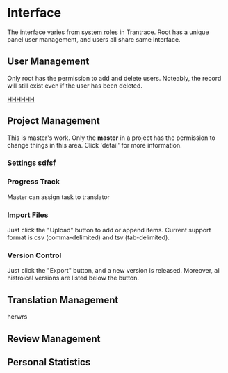 # Interface

The interface varies from [system roles](/roles.md) in Trantrace. Root has a unique panel user management, and users all share same interface.


## User Management

Only root has the permission to add and delete users. Noteably, the record will still exist even if the user has been deleted.

[HHHHHH](roles.md#hhi)

## Project Management

This is master's work. Only the **master** in a project has the permission to change things in this area. Click 'detail' for more information.

### Settings [sdfsf](#preface)

### Progress Track

Master can assign task to translator 
### Import Files

Just click the "Upload" button to add or append items. Current support format is csv (comma-delimited) and tsv (tab-delimited).

### Version Control

Just click the "Export" button, and a new version is released. Moreover, all histroical versions are listed below the button.

## Translation Management


herwrs <span id='hi'></span>


## Review Management



## Personal Statistics

## 



